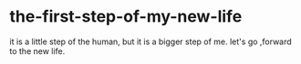 # the-first-step-of-my-new-life
it is a little step of the human, but it is a bigger step of me. let's  go ,forward to the new life.
